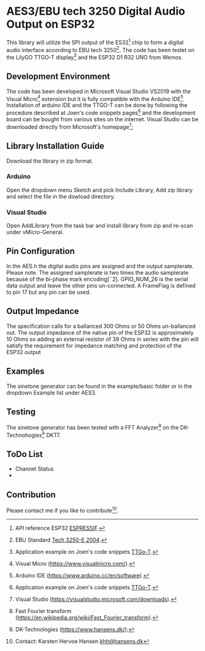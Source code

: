 # AES3/EBU tech 3250 Digital Audio Output on ESP32
This library will utilize the SPI output of the ES32[^1] chip to form a digital audio interface according to EBU tech 3250[^2]. The code has been testet on the
LilyGO TTGO-T display[^3] and the ESP32 D1 R32 UNO from Wemos.

## Development Environment
The code has been developed in Microsoft Visual Studio VS2019 with the Visual Micro[^4] extension but it is fully compatible with the Arduino IDE[^5].
Installation of arduino IDE and the TTGO-T can be done by following the procedure described at Joen's code snippets pages[^3] and the development board can be bought from various sites on the internet.
Visual Studio can be downloaded directly from Microsoft's homepage[^VS];

## Library Installation Guide
Download the library in zip format.

### Arduino
Open the dropdown menu Sketch and pick Include Library, Add zip library and select the file in the dowload directory.
### Visual Studio
Open AddLibrary from the task bar and install library from zip and re-scan under vMicro-General.

## Pin Configuration
In the AES.h the digital audio pins are assigned and the output samplerate. Please note. The assigned samplerate is two times the audio samplerate because of the bi-phase mark encoding[¨2]. GPIO_NUM_26 is the serial data output and leave the other pins un-connected. A FrameFlag is defined to pin 17 but any pin can be used.
## Output Impedance
The specification calls for a ballanced 300 Ohms or 50 Ohms un-ballanced out. The output impedance of the native pin of the ESP32 is approximately 10 Ohms so adding an external resistor of 39 Ohms in series with the pin will satisfy the requirement for impedance matching and protection of the ESP32 output

## Examples
The sinetone generator can be found in the example/basic folder or in the dropdown Example list under AES3.

## Testing
The sinetone generator has been tested with a FFT Analyzer[^FFT] on the DK-Technohogies[^DK] DKT7.

## ToDo List
* Channel Status
* 
## Contribution

Please contact me if you like to contribute[^Contact].


[^1]: API reference ESP32 [ESPRESSIF](https://docs.espressif.com/projects/esp-idf/en/latest/esp32/api-reference/index.html).
[^2]: EBU Standard [Tech 3250-E 2004](https://tech.ebu.ch/docs/tech/tech3250.pdf).
[^3]: Application example on Joen's code snippets [TTGo-T](https://sites.google.com/site/jmaathuis/arduino/lilygo-ttgo-t-display-esp32).
[^4]: Visual Micro (https://www.visualmicro.com/).
[^5]: Arduino IDE (https://www.arduino.cc/en/software).
[^VS]: Visual Studio (https://visualstudio.microsoft.com/downloads).
[^FFT]:  Fast Fourier transform (https://en.wikipedia.org/wiki/Fast_Fourier_transform).
[^DK]: DK-Technologies (https://www.hansens.dk/);
[^Contact]: Contact: Karsten Hervoe Hansen khh@hansens.dk

